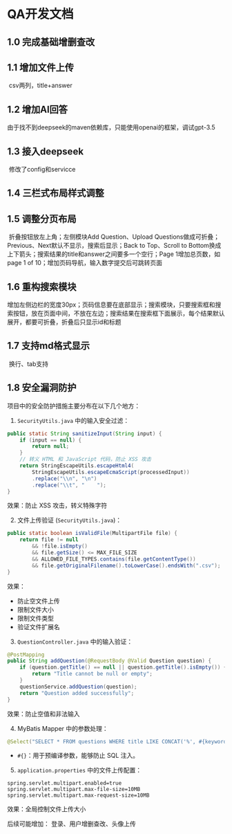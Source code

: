 # QA开发文档

## 1.0 完成基础增删查改

## 1.1 增加文件上传

​		csv两列，title+answer

## 1.2 增加AI回答

​		由于找不到deepseek的maven依赖库，只能使用openai的框架，调试gpt-3.5

## 1.3 接入deepseek

​		修改了config和servicce

## 1.4 三栏式布局样式调整

## 1.5 调整分页布局

​		折叠按钮放左上角；左侧模块Add Question、Upload Questions做成可折叠；Previous、Next默认不显示，搜索后显示；Back to Top、Scroll to Bottom换成上下箭头；搜索结果的title和answer之间要多一个空行；Page 1增加总页数，如page 1 of 10；增加页码导航，输入数字提交后可跳转页面

## 1.6 重构搜索模块

​		增加左侧边栏的宽度30px；页码信息要在底部显示；搜索模块，只要搜索框和搜索按钮，放在页面中间，不放在左边；搜索结果在搜索框下面展示，每个结果默认展开，都要可折叠，折叠后只显示id和标题

## 1.7 支持md格式显示

​		换行、tab支持

## 1.8 安全漏洞防护

项目中的安全防护措施主要分布在以下几个地方：

1. `SecurityUtils.java` 中的输入安全过滤：
```java
public static String sanitizeInput(String input) {
    if (input == null) {
        return null;
    }
    // 转义 HTML 和 JavaScript 代码，防止 XSS 攻击
    return StringEscapeUtils.escapeHtml4(
        StringEscapeUtils.escapeEcmaScript(processedInput))
        .replace("\\n", "\n")
        .replace("\\t", "    ");
}
```
效果：防止 XSS 攻击，转义特殊字符

2. 文件上传验证 (`SecurityUtils.java`)：
```java
public static boolean isValidFile(MultipartFile file) {
    return file != null
        && !file.isEmpty()
        && file.getSize() <= MAX_FILE_SIZE
        && ALLOWED_FILE_TYPES.contains(file.getContentType())
        && file.getOriginalFilename().toLowerCase().endsWith(".csv");
}
```
效果：
- 防止空文件上传
- 限制文件大小
- 限制文件类型
- 验证文件扩展名

3. `QuestionController.java` 中的输入验证：
```java
@PostMapping
public String addQuestion(@RequestBody @Valid Question question) {
    if (question.getTitle() == null || question.getTitle().isEmpty()) {
        return "Title cannot be null or empty";
    }
    questionService.addQuestion(question);
    return "Question added successfully";
}
```
效果：防止空值和非法输入

4. MyBatis Mapper 中的参数处理：
```java
@Select("SELECT * FROM questions WHERE title LIKE CONCAT('%', #{keyword}, '%')")
```
- `#{}`：用于预编译参数，能够防止 SQL 注入。



5. `application.properties` 中的文件上传配置：
```properties
spring.servlet.multipart.enabled=true
spring.servlet.multipart.max-file-size=10MB
spring.servlet.multipart.max-request-size=10MB
```
效果：全局控制文件上传大小









后续可能增加：
登录、用户增删查改、头像上传